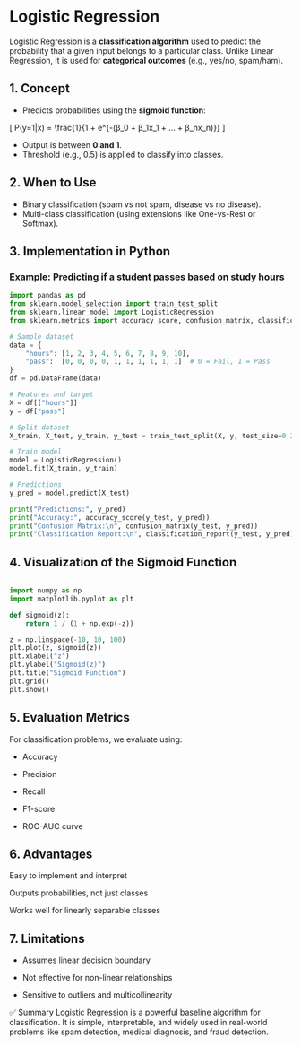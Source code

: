 # Logistic Regression

Logistic Regression is a **classification algorithm** used to predict the probability that a given input belongs to a particular class. Unlike Linear Regression, it is used for **categorical outcomes** (e.g., yes/no, spam/ham).


## 1. Concept
- Predicts probabilities using the **sigmoid function**:
  
\[
P(y=1|x) = \frac{1}{1 + e^{-(β_0 + β_1x_1 + … + β_nx_n)}}
\]

- Output is between **0 and 1**.
- Threshold (e.g., 0.5) is applied to classify into classes.


## 2. When to Use
- Binary classification (spam vs not spam, disease vs no disease).
- Multi-class classification (using extensions like One-vs-Rest or Softmax).


## 3. Implementation in Python

### Example: Predicting if a student passes based on study hours
```python
import pandas as pd
from sklearn.model_selection import train_test_split
from sklearn.linear_model import LogisticRegression
from sklearn.metrics import accuracy_score, confusion_matrix, classification_report

# Sample dataset
data = {
    "hours": [1, 2, 3, 4, 5, 6, 7, 8, 9, 10],
    "pass":  [0, 0, 0, 0, 1, 1, 1, 1, 1, 1]  # 0 = Fail, 1 = Pass
}
df = pd.DataFrame(data)

# Features and target
X = df[["hours"]]
y = df["pass"]

# Split dataset
X_train, X_test, y_train, y_test = train_test_split(X, y, test_size=0.2, random_state=42)

# Train model
model = LogisticRegression()
model.fit(X_train, y_train)

# Predictions
y_pred = model.predict(X_test)

print("Predictions:", y_pred)
print("Accuracy:", accuracy_score(y_test, y_pred))
print("Confusion Matrix:\n", confusion_matrix(y_test, y_pred))
print("Classification Report:\n", classification_report(y_test, y_pred))

```

## 4. Visualization of the Sigmoid Function

```python

import numpy as np
import matplotlib.pyplot as plt

def sigmoid(z):
    return 1 / (1 + np.exp(-z))

z = np.linspace(-10, 10, 100)
plt.plot(z, sigmoid(z))
plt.xlabel("z")
plt.ylabel("Sigmoid(z)")
plt.title("Sigmoid Function")
plt.grid()
plt.show()

```

## 5. Evaluation Metrics
For classification problems, we evaluate using:

- Accuracy

- Precision

- Recall

- F1-score

- ROC-AUC curve

## 6. Advantages

Easy to implement and interpret

Outputs probabilities, not just classes

Works well for linearly separable classes

## 7. Limitations

- Assumes linear decision boundary

- Not effective for non-linear relationships

- Sensitive to outliers and multicollinearity

✅ Summary
Logistic Regression is a powerful baseline algorithm for classification. It is simple, interpretable, and widely used in real-world problems like spam detection, medical diagnosis, and fraud detection.
